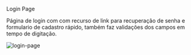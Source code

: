 Login Page

Página de login com com recurso de link para recuperação de senha e formulario de cadastro rápido, também faz validações dos campos em tempo de digitação.

![login-page](https://user-images.githubusercontent.com/74937496/198174749-a61ad3c8-29ce-4fa8-978f-494469475133.png)
